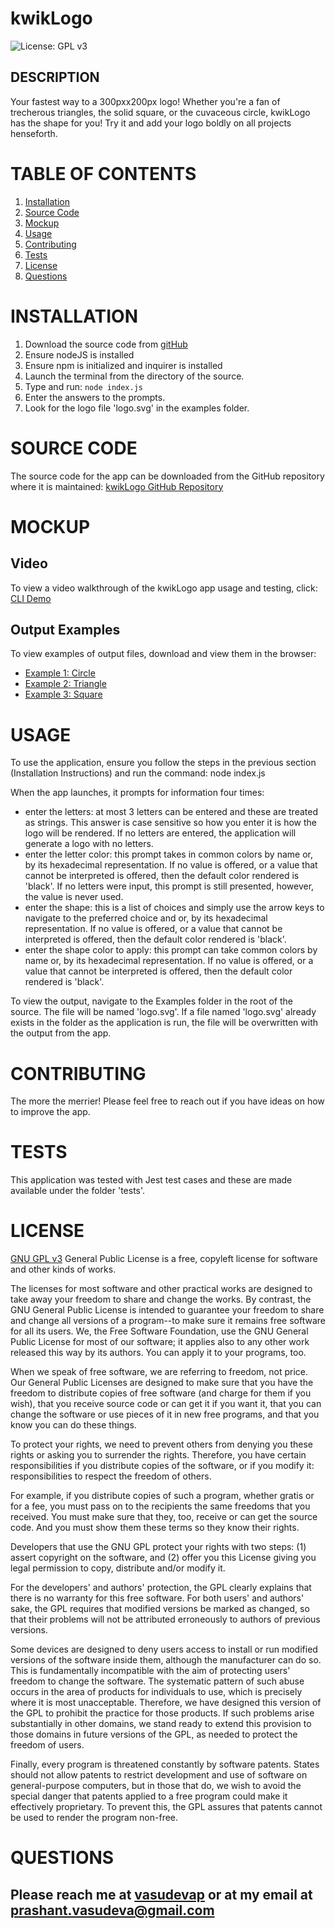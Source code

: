 # kwikLogo
![License: GPL v3](https://img.shields.io/badge/License-GPLv3-blue.svg)

## DESCRIPTION

Your fastest way to a 300pxx200px logo!  Whether you're a fan of trecherous triangles, the solid square, or the cuvaceous circle, kwikLogo has the shape for you!  Try it and add your logo boldly on all projects henseforth.


# TABLE OF CONTENTS

1. [Installation](#installation)
2. [Source Code](#source-code)
3. [Mockup](#mockup)
4. [Usage](#usage)
5. [Contributing](#contributing)
6. [Tests](#tests)
7. [License](#license)
8. [Questions](#questions)

# INSTALLATION
1. Download the source code from [gitHub](https://github.com/vasudevap/kwikLogo.git)
2. Ensure nodeJS is installed
3. Ensure npm is initialized and inquirer is installed
4. Launch the terminal from the directory of the source.
5. Type and run: `node index.js`
6. Enter the answers to the prompts.
7. Look for the logo file 'logo.svg' in the examples folder.

# SOURCE CODE

The source code for the app can be downloaded from the GitHub repository where it is maintained: [kwikLogo GitHub Repository](https://github.com/vasudevap/kwikLogo.git)

# MOCKUP

## Video
To view a video walkthrough of the kwikLogo app usage and testing, click: [CLI Demo](https://drive.google.com/file/d/1Kkw7mI3lvlBJogxI4HLC0SvaUQs8L-qn/view?usp=sharing)

## Output Examples
To view examples of output files, download and view them in the browser:
- [Example 1: Circle](https://github.com/vasudevap/kwikLogo/blob/main/examples/expl-circle.svg)
- [Example 2: Triangle](https://github.com/vasudevap/kwikLogo/blob/main/examples/expl-triangle.svg)
- [Example 3: Square](https://github.com/vasudevap/kwikLogo/blob/main/examples/expl-square.svg)

# USAGE
To use the application, ensure you follow the steps in the previous section (Installation Instructions) and run the command: node index.js

When the app launches, it prompts for information four times:
- enter the letters: at most 3 letters can be entered and these are treated as strings.  This answer is case sensitive so how you enter it is how the logo will be rendered.  If no letters are entered, the application will generate a logo with no letters.   
- enter the letter color: this prompt takes in common colors by name or, by its hexadecimal representation.  If no value is offered, or a value that cannot be interpreted is offered, then the default color rendered is 'black'.  If no letters were input, this prompt is still presented, however, the value is never used.
- enter the shape: this is a list of choices and simply use the arrow keys to navigate to the preferred choice and or, by its hexadecimal representation.  If no value is offered, or a value that cannot be interpreted is offered, then the default color rendered is 'black'. 
- enter the shape color to apply: this prompt can take common colors by name or, by its hexadecimal representation.  If no value is offered, or a value that cannot be interpreted is offered, then the default color rendered is 'black'.  

To view the output, navigate to the Examples folder in the root of the source.  The file will be named 'logo.svg'.  If a file named 'logo.svg' already exists in the folder as the application is run, the file will be overwritten with the output from the app.
  

# CONTRIBUTING
The more the merrier!  Please feel free to reach out if you have ideas on how to improve the app.


# TESTS
This application was tested with Jest test cases and these are made available under the folder 'tests'.


# LICENSE
[GNU GPL v3](https://www.gnu.org/licenses/gpl-3.0)
 General Public License is a free, copyleft license for software and other kinds of works.

The licenses for most software and other practical works are designed to take away your freedom to share and change the works. By contrast, the GNU General Public License is intended to guarantee your freedom to share and change all versions of a program--to make sure it remains free software for all its users. We, the Free Software Foundation, use the GNU General Public License for most of our software; it applies also to any other work released this way by its authors. You can apply it to your programs, too.

When we speak of free software, we are referring to freedom, not price. Our General Public Licenses are designed to make sure that you have the freedom to distribute copies of free software (and charge for them if you wish), that you receive source code or can get it if you want it, that you can change the software or use pieces of it in new free programs, and that you know you can do these things.

To protect your rights, we need to prevent others from denying you these rights or asking you to surrender the rights. Therefore, you have certain responsibilities if you distribute copies of the software, or if you modify it: responsibilities to respect the freedom of others.

For example, if you distribute copies of such a program, whether gratis or for a fee, you must pass on to the recipients the same freedoms that you received. You must make sure that they, too, receive or can get the source code. And you must show them these terms so they know their rights.

Developers that use the GNU GPL protect your rights with two steps: (1) assert copyright on the software, and (2) offer you this License giving you legal permission to copy, distribute and/or modify it.

For the developers' and authors' protection, the GPL clearly explains that there is no warranty for this free software. For both users' and authors' sake, the GPL requires that modified versions be marked as changed, so that their problems will not be attributed erroneously to authors of previous versions.

Some devices are designed to deny users access to install or run modified versions of the software inside them, although the manufacturer can do so. This is fundamentally incompatible with the aim of protecting users' freedom to change the software. The systematic pattern of such abuse occurs in the area of products for individuals to use, which is precisely where it is most unacceptable. Therefore, we have designed this version of the GPL to prohibit the practice for those products. If such problems arise substantially in other domains, we stand ready to extend this provision to those domains in future versions of the GPL, as needed to protect the freedom of users.

Finally, every program is threatened constantly by software patents. States should not allow patents to restrict development and use of software on general-purpose computers, but in those that do, we wish to avoid the special danger that patents applied to a free program could make it effectively proprietary. To prevent this, the GPL assures that patents cannot be used to render the program non-free.


# QUESTIONS
Please reach me at [vasudevap](https://github.com/vasudevap) or at my email at prashant.vasudeva@gmail.com
---

